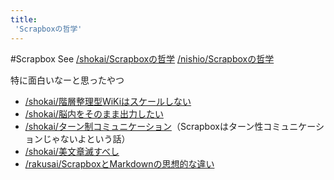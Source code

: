 ```yaml
---
title:
 'Scrapboxの哲学'
---
```


#Scrapbox
See
[/shokai/Scrapboxの哲学](https://scrapbox.io/shokai/Scrapboxの哲学)
[/nishio/Scrapboxの哲学](https://scrapbox.io/nishio/Scrapboxの哲学)

特に面白いなーと思ったやつ
- [/shokai/階層整理型WiKiはスケールしない](https://scrapbox.io/shokai/階層整理型WiKiはスケールしない)
- [/shokai/脳内をそのまま出力したい](https://scrapbox.io/shokai/脳内をそのまま出力したい)
- [/shokai/ターン制コミュニケーション](https://scrapbox.io/shokai/ターン制コミュニケーション)（Scrapboxはターン性コミュニケーションじゃないよという話）
- [/shokai/美文章滅すべし](https://scrapbox.io/shokai/美文章滅すべし)
- [/rakusai/ScrapboxとMarkdownの思想的な違い](https://scrapbox.io/rakusai/ScrapboxとMarkdownの思想的な違い)
